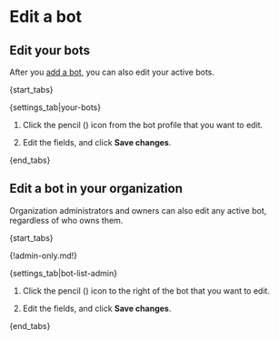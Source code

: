 # Edit a bot

## Edit your bots

After you [add a bot](/help/add-a-bot-or-integration), you can also edit your
active bots.

{start_tabs}

{settings_tab|your-bots}

1. Click the pencil (<i class="fa fa-pencil"></i>) icon from the bot profile
   that you want to edit.

1. Edit the fields, and click **Save changes**.

{end_tabs}

## Edit a bot in your organization

Organization administrators and owners can also edit any active bot,
regardless of who owns them.

{start_tabs}

{!admin-only.md!}

{settings_tab|bot-list-admin}

1. Click the pencil (<i class="fa fa-pencil"></i>) icon to the right of the
   bot that you want to edit.

1. Edit the fields, and click **Save changes**.

{end_tabs}
